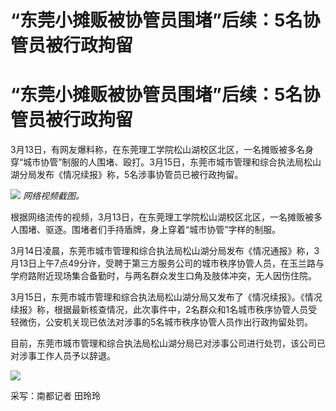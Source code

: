 # “东莞小摊贩被协管员围堵”后续：5名协管员被行政拘留

# “东莞小摊贩被协管员围堵”后续：5名协管员被行政拘留

3月13日，有网友爆料称，在东莞理工学院松山湖校区北区，一名摊贩被多名身穿“城市协管”制服的人围堵、殴打。3月15日，东莞市城市管理和综合执法局松山湖分局发布《情况续报》称，5名涉事协管员已被行政拘留。

![](https://inews.gtimg.com/om_bt/O3GqFwMpQaxxj8MTUddQo83C5BChsM01INBqvLh1llpOsAA/1000)
_网络视频截图。_

根据网络流传的视频，3月13日，在东莞理工学院松山湖校区北区，一名摊贩被多人围堵、驱逐。围堵者们手持盾牌，身上穿着“城市协管”字样的制服。

3月14日凌晨，东莞市城市管理和综合执法局松山湖分局发布《情况通报》称，3月13日上午7点49分许，受聘于第三方服务公司的城市秩序协管人员，在玉兰路与学府路附近现场集合备勤时，与两名群众发生口角及肢体冲突，无人因伤住院。

3月15日，东莞市城市管理和综合执法局松山湖分局又发布了《情况续报》。《情况续报》称，根据最新核查情况，此次事件中，2名群众和1名城市秩序协管人员受轻微伤，公安机关现已依法对涉事的5名城市秩序协管人员作出行政拘留处罚。

目前，东莞市城市管理和综合执法局松山湖分局已对涉事公司进行处罚，该公司已对涉事工作人员予以辞退。

![](https://inews.gtimg.com/om_bt/OzLnwvH2Fg4kmKi95J3_EmDwRPc7WDCAH03O0U6fdxe6oAA/1000)

采写：南都记者 田玲玲

